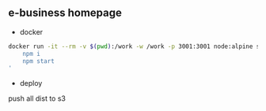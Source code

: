 ## e-business homepage

- docker

```sh
docker run -it --rm -v $(pwd):/work -w /work -p 3001:3001 node:alpine sh -c '
    npm i
    npm start
'
```

- deploy

push all dist to s3

